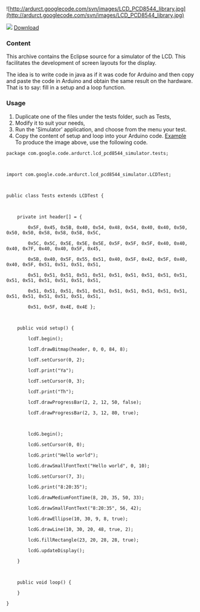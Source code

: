 ![http://ardurct.googlecode.com/svn/images/LCD_PCD8544_library.jpg](http://ardurct.googlecode.com/svn/images/LCD_PCD8544_library.jpg)

[![](http://www.gstatic.com/codesite/ph/images/dl_arrow.gif)](http://code.google.com/p/ardurct/downloads/list) [Download](http://code.google.com/p/ardurct/downloads/list)

### Content ###
This archive contains the Eclipse source for a simulator of the LCD. This facilitates the development of screen layouts for the display.

The idea is to write code in java as if it was code for Arduino and then copy and paste the code in Arduino and obtain the same result on the hardware. That is to say: fill in a setup and a loop function.

### Usage ###
  1. Duplicate one of the files under the tests folder, such as Tests,
  1. Modify it to suit your needs,
  1. Run the 'Simulator' application, and choose from the menu your test.
  1. Copy the content of setup and loop into your Arduino code.
<u>Example</u><br>
To produce the image above, use the following code.<br>
<pre><code>package com.google.code.ardurct.lcd_pcd8544_simulator.tests;<br>
<br>
import com.google.code.ardurct.lcd_pcd8544_simulator.LCDTest;<br>
<br>
public class Tests extends LCDTest {<br>
	<br>
	private int header[] = { <br>
		0x5F, 0x45, 0x5B, 0x40, 0x54, 0x48, 0x54, 0x40, 0x40, 0x50, 0x50, 0x50, 0x58, 0x58, 0x58, 0x5C,<br>
		0x5C, 0x5C, 0x5E, 0x5E, 0x5E, 0x5F, 0x5F, 0x5F, 0x40, 0x40, 0x40, 0x7F, 0x40, 0x40, 0x5F, 0x45, <br>
		0x5B, 0x40, 0x5F, 0x55, 0x51, 0x40, 0x5F, 0x42, 0x5F, 0x40, 0x40, 0x5F, 0x51, 0x51, 0x51, 0x51, <br>
		0x51, 0x51, 0x51, 0x51, 0x51, 0x51, 0x51, 0x51, 0x51, 0x51, 0x51, 0x51, 0x51, 0x51, 0x51, 0x51, <br>
		0x51, 0x51, 0x51, 0x51, 0x51, 0x51, 0x51, 0x51, 0x51, 0x51, 0x51, 0x51, 0x51, 0x51, 0x51, 0x51, <br>
		0x51, 0x5F, 0x4E, 0x4E };<br>
	<br>
	public void setup() {<br>
		lcdT.begin();<br>
		lcdT.drawBitmap(header, 0, 0, 84, 8);<br>
		lcdT.setCursor(0, 2);<br>
		lcdT.print("Ya");<br>
		lcdT.setCursor(0, 3);<br>
		lcdT.print("Th");<br>
		lcdT.drawProgressBar(2, 2, 12, 50, false);<br>
		lcdT.drawProgressBar(2, 3, 12, 80, true);<br>
		<br>
		lcdG.begin();<br>
		lcdG.setCursor(0, 0);<br>
		lcdG.print("Hello world");<br>
		lcdG.drawSmallFontText("Hello world", 0, 10);<br>
		lcdG.setCursor(7, 3);<br>
		lcdG.print("8:20:35");<br>
		lcdG.drawMediumFontTime(8, 20, 35, 50, 33);<br>
		lcdG.drawSmallFontText("8:20:35", 56, 42);<br>
		lcdG.drawEllipse(10, 30, 9, 8, true);<br>
		lcdG.drawLine(10, 30, 20, 48, true, 2);<br>
		lcdG.fillRectangle(23, 20, 28, 28, true);<br>
		lcdG.updateDisplay();<br>
	}<br>
	<br>
	public void loop() {<br>
	}<br>
}<br>
</code></pre>